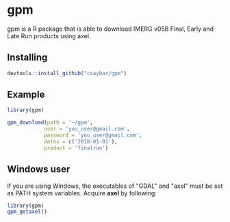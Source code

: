 # gpm
gpm is a R package that is able to download IMERG v05B Final, Early and Late Run products using axel.

## Installing
``` r
devtools::install_github("csaybar/gpm")
```
## Example
``` r
library(gpm)

gpm_download(path = '~/gpm',
            user = 'you_user@gmail.com',
            password = 'you_user@gmail.com',
            dates = c('2018-01-01'),
            product = 'finalrun')
```

## Windows user
If you are using Windows, the executables of "GDAL" and "axel" must be set as PATH system variables. Acquire **axel** by following:

``` r
library(gpm)
gpm_getaxel()
```
